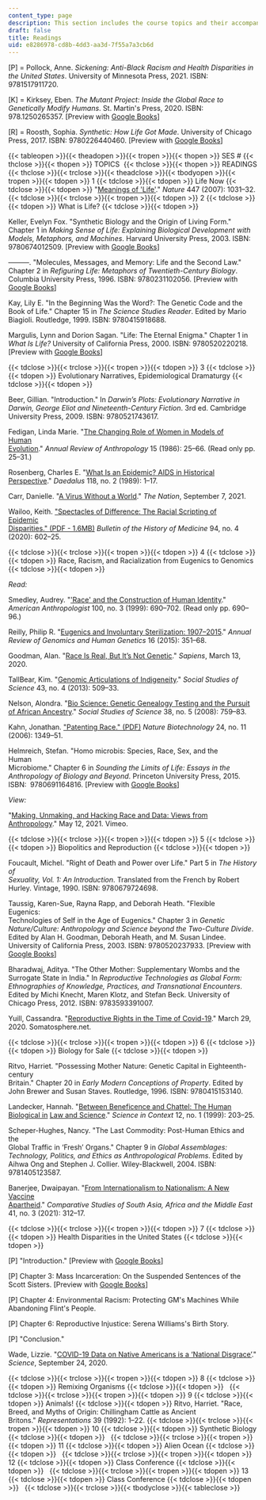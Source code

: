 ```yaml
---
content_type: page
description: This section includes the course topics and their accompanying readings.
draft: false
title: Readings
uid: e8286978-cd8b-4dd3-aa3d-7f55a7a3cb6d
---
```

\[P\] = Pollock, Anne. *Sickening: Anti-Black Racism and Health Disparities in the United States*. University of Minnesota Press, 2021. ISBN: ‎9781517911720. 

\[K\] = Kirksey, Eben. *The Mutant Project: Inside the Global Race to Genetically Modify Humans*. St. Martin's Press, 2020. ISBN: ‎978.1250265357. \[Preview with [Google Books](https://www.google.com/books/edition/The_Mutant_Project/RS_QDwAAQBAJ?hl=en&gbpv=1)\]

\[R\] = Roosth, Sophia. *Synthetic: How Life Got Made*. University of Chicago Press, 2017. ISBN: ‎9780226440460. \[Preview with [Google Books](https://www.google.com/books/edition/Synthetic/4ZUtDwAAQBAJ?hl=en&gbpv=1)\]

{{< tableopen >}}{{< theadopen >}}{{< tropen >}}{{< thopen >}}
SES #
{{< thclose >}}{{< thopen >}}
TOPICS 
{{< thclose >}}{{< thopen >}}
READINGS
{{< thclose >}}{{< trclose >}}{{< theadclose >}}{{< tbodyopen >}}{{< tropen >}}{{< tdopen >}}
1
{{< tdclose >}}{{< tdopen >}}
Life Now
{{< tdclose >}}{{< tdopen >}}
"[Meanings of 'Life'](https://www.nature.com/articles/4471031b)." *Nature* 447 (2007): 1031–32.
{{< tdclose >}}{{< trclose >}}{{< tropen >}}{{< tdopen >}}
2
{{< tdclose >}}{{< tdopen >}}
What is Life?
{{< tdclose >}}{{< tdopen >}}

Keller, Evelyn Fox. "Synthetic Biology and the Origin of Living Form." Chapter 1 in *Making Sense of Life: Explaining Biological Development with Models, Metaphors, and Machines*. Harvard University Press, 2003. ISBN: ‎9780674012509. \[Preview with [Google Books](https://www.google.com/books/edition/Making_Sense_of_Life/h5azikQF1h0C?hl=en&gbpv=1)\]

———. "Molecules, Messages, and Memory: Life and the Second Law." Chapter 2 in *Refiguring Life: Metaphors of Twentieth-Century Biology*. Columbia University Press, 1996. ISBN: ‎9780231102056. \[Preview with [Google Books](https://www.google.com/books/edition/Refiguring_Life/WuOFxPilBMQC?hl=en&gbpv=1)\]

Kay, Lily E. "In the Beginning Was the Word?: The Genetic Code and the Book of Life." Chapter 15 in *The Science Studies Reader*. Edited by Mario Biagioli. Routledge, 1999. ISBN: ‎9780415918688.

Margulis, Lynn and Dorion Sagan. "Life: The Eternal Enigma." Chapter 1 in *What Is Life?* University of California Press, 2000. ISBN: ‎9780520220218. \[Preview with [Google Books](https://www.google.com/books/edition/What_Is_Life/VwsRNzrcCf4C?hl=en&gbpv=1)\]

{{< tdclose >}}{{< trclose >}}{{< tropen >}}{{< tdopen >}}
3
{{< tdclose >}}{{< tdopen >}}
Evolutionary Narratives, Epidemiological Dramaturgy
{{< tdclose >}}{{< tdopen >}}

Beer, Gillian. "Introduction." In *Darwin’s Plots: Evolutionary Narrative in Darwin,* *George Eliot and Nineteenth-Century Fiction*. 3rd ed. Cambridge University Press, 2009. ISBN: ‎9780521743617. 

Fedigan, Linda Marie. "[The Changing Role of Women in Models of Human](https://www.jstor.org/stable/2155754#metadata_info_tab_contents)                      
[Evolution](https://www.jstor.org/stable/2155754#metadata_info_tab_contents)." *Annual Review of Anthropology* 15 (1986): 25–66. (Read only pp. 25–31.)

Rosenberg, Charles E. "[What Is an Epidemic? AIDS in Historical Perspective](https://www.jstor.org/stable/20025233#metadata_info_tab_contents)." *Daedalus* 118, no. 2 (1989): 1–17.

Carr, Danielle. "[A Virus Without a World](https://www.thenation.com/article/culture/carl-zimmer-virus/)." *The Nation*, September 7, 2021.

Wailoo, Keith. ["Spectacles of Difference: The Racial Scripting of Epidemic](https://muse.jhu.edu/article/786006/pdf)                   
[Disparities." (PDF - 1.6MB)](https://muse.jhu.edu/article/786006/pdf) *Bulletin of the History of Medicine* 94, no. 4 (2020): 602–25.

{{< tdclose >}}{{< trclose >}}{{< tropen >}}{{< tdopen >}}
4
{{< tdclose >}}{{< tdopen >}}
Race, Racism, and Racialization from Eugenics to Genomics
{{< tdclose >}}{{< tdopen >}}

*Read:*

Smedley, Audrey. "['Race' and the Construction of Human Identity](https://www.jstor.org/stable/682047#metadata_info_tab_contents)." *American Anthropologist* 100, no. 3 (1999): 690–702. (Read only pp. 690–96.)

Reilly, Philip R. "[Eugenics and Involuntary Sterilization: 1907–2015](https://www.annualreviews.org/doi/abs/10.1146/annurev-genom-090314-024930)." *Annual Review of Genomics and Human Genetics* 16 (2015): 351–68.

Goodman, Alan. "[Race Is Real, But It’s Not Genetic](https://www.sapiens.org/biology/is-race-real/)." *Sapiens*, March 13, 2020.

TallBear, Kim. "[Genomic Articulations of Indigeneity](https://www.jstor.org/stable/43284191#metadata_info_tab_contents)." *Social Studies of Science* 43, no. 4 (2013): 509–33.

Nelson, Alondra. "[Bio Science: Genetic Genealogy Testing and the Pursuit of African Ancestry](https://www.jstor.org/stable/25474607#metadata_info_tab_contents)." *Social Studies of Science* 38, no. 5 (2008): 759–83.

Kahn, Jonathan. ["Patenting Race." (PDF)](https://unnaturalcauses.org/assets/uploads/file/kahn-patenting_race.pdf) *Nature Biotechnology* 24, no. 11 (2006): 1349–51.

Helmreich, Stefan. "Homo microbis: Species, Race, Sex, and the Human           
Microbiome." Chapter 6 in *Sounding the Limits of Life: Essays in the Anthropology of Biology and Beyond*. Princeton University Press, 2015. ISBN: ‎ 9780691164816. \[Preview with [Google Books](https://www.google.com/books/edition/Sounding_the_Limits_of_Life/8GuYDwAAQBAJ?hl=en&gbpv=1)\]

*View:*

"[Making, Unmaking, and Hacking Race and Data: Views from Anthropology](https://vimeo.com/546951308)." May 12, 2021. Vimeo.

{{< tdclose >}}{{< trclose >}}{{< tropen >}}{{< tdopen >}}
5
{{< tdclose >}}{{< tdopen >}}
Biopolitics and Reproduction
{{< tdclose >}}{{< tdopen >}}

Foucault, Michel. "Right of Death and Power over Life." Part 5 in *The History of*          
*Sexuality, Vol. 1: An Introduction*. Translated from the French by Robert Hurley. Vintage, 1990. ISBN: ‎9780679724698. 

Taussig, Karen-Sue, Rayna Rapp, and Deborah Heath. "Flexible Eugenics:          
Technologies of Self in the Age of Eugenics." Chapter 3 in *Genetic Nature/Culture: Anthropology and Science beyond the Two-Culture Divide*. Edited by Alan H. Goodman, Deborah Heath, and M. Susan Lindee. University of California Press, 2003. ISBN: ‎9780520237933. \[Preview with [Google Books](https://www.google.com/books/edition/Genetic_Nature_Culture/pQ1HZpXrqSMC?hl=en&gbpv=1)\]

Bharadwaj, Aditya. "The Other Mother: Supplementary Wombs and the Surrogate State in India." In *Reproductive Technologies as Global Form: Ethnographies of Knowledge, Practices, and Transnational Encounters*. Edited by Michi Knecht, Maren Klotz, and Stefan Beck. University of Chicago Press, 2012. ISBN: 9783593391007. 

Yuill, Cassandra. "[Reproductive Rights in the Time of Covid-19](http://somatosphere.net/2020/reproductive-rights-in-the-time-of-covid-19.html/)." March 29, 2020. Somatosphere.net.

{{< tdclose >}}{{< trclose >}}{{< tropen >}}{{< tdopen >}}
6
{{< tdclose >}}{{< tdopen >}}
Biology for Sale
{{< tdclose >}}{{< tdopen >}}

Ritvo, Harriet. "Possessing Mother Nature: Genetic Capital in Eighteenth-century        
Britain." Chapter 20 in *Early Modern Conceptions of Property*. Edited by John Brewer and Susan Staves. Routledge, 1996. ISBN: ‎9780415153140.

Landecker, Hannah. "[Between Beneficence and Chattel: The Human Biological in](https://www.cambridge.org/core/journals/science-in-context/article/between-beneficence-and-chattel-the-human-biological-in-law-and-science/24E4552502C2BB7CD94AC0CDD040D653#) [Law and Science](https://www.cambridge.org/core/journals/science-in-context/article/between-beneficence-and-chattel-the-human-biological-in-law-and-science/24E4552502C2BB7CD94AC0CDD040D653#)." *Science in Context* 12, no. 1 (1999): 203–25.

Scheper-Hughes, Nancy. "The Last Commodity: Post-Human Ethics and the       
Global Traffic in ‘Fresh’ Organs." Chapter 9 in *Global Assemblages: Technology, Politics, and Ethics as Anthropological Problems*. Edited by Aihwa Ong and Stephen J. Collier. Wiley-Blackwell, 2004. ISBN: ‎9781405123587. 

Banerjee, Dwaipayan. "[From Internationalism to Nationalism: A New Vaccine](https://muse.jhu.edu/article/840283)       
[Apartheid](https://muse.jhu.edu/article/840283)." *Comparative Studies of South Asia, Africa and the Middle East* 41, no. 3 (2021): 312–17.

{{< tdclose >}}{{< trclose >}}{{< tropen >}}{{< tdopen >}}
7
{{< tdclose >}}{{< tdopen >}}
Health Disparities in the United States
{{< tdclose >}}{{< tdopen >}}

\[P\] "Introduction." \[Preview with [Google Books](https://www.google.com/books/edition/Sickening/HzU4EAAAQBAJ?hl=en&gbpv=1)\]

\[P\] Chapter 3: Mass Incarceration: On the Suspended Sentences of the Scott Sisters. \[Preview with [Google Books](https://www.google.com/books/edition/Sickening/HzU4EAAAQBAJ?hl=en&gbpv=1)\]

\[P\] Chapter 4: Environmental Racism: Protecting GM's Machines While Abandoning Flint's People. 

\[P\] Chapter 6: Reproductive Injustice: Serena Williams's Birth Story. 

\[P\] "Conclusion."

Wade, Lizzie. "[COVID-19 Data on Native Americans is a ‘National Disgrace’](https://www.science.org/content/article/covid-19-data-native-americans-national-disgrace-scientist-fighting-be-counted)." *Science*, September 24, 2020.

{{< tdclose >}}{{< trclose >}}{{< tropen >}}{{< tdopen >}}
8
{{< tdclose >}}{{< tdopen >}}
Remixing Organisms
{{< tdclose >}}{{< tdopen >}}
 
{{< tdclose >}}{{< trclose >}}{{< tropen >}}{{< tdopen >}}
9
{{< tdclose >}}{{< tdopen >}}
Animals!
{{< tdclose >}}{{< tdopen >}}
Ritvo, Harriet. "Race, Breed, and Myths of Origin: Chillingham Cattle as Ancient        
Britons." *Representations* 39 (1992): 1–22.
{{< tdclose >}}{{< trclose >}}{{< tropen >}}{{< tdopen >}}
10
{{< tdclose >}}{{< tdopen >}}
Synthetic Biology
{{< tdclose >}}{{< tdopen >}}
 
{{< tdclose >}}{{< trclose >}}{{< tropen >}}{{< tdopen >}}
11
{{< tdclose >}}{{< tdopen >}}
Alien Ocean
{{< tdclose >}}{{< tdopen >}}
 
{{< tdclose >}}{{< trclose >}}{{< tropen >}}{{< tdopen >}}
12
{{< tdclose >}}{{< tdopen >}}
Class Conference
{{< tdclose >}}{{< tdopen >}}
 
{{< tdclose >}}{{< trclose >}}{{< tropen >}}{{< tdopen >}}
13
{{< tdclose >}}{{< tdopen >}}
Class Conference
{{< tdclose >}}{{< tdopen >}}
 
{{< tdclose >}}{{< trclose >}}{{< tbodyclose >}}{{< tableclose >}}